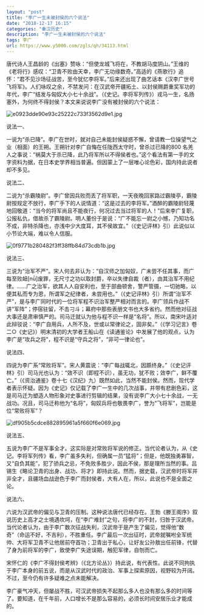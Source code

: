 ```yaml
---
layout: "post"
title: "李广一生未被封侯的六个说法"
date: "2018-12-17 16:15"
categories: "秦汉历史"
description: "李广一生未被封侯的六个说法"
tags: 李广
url: https://www.y5000.com/zgls/qh/34113.html
---
```






唐代诗人王昌龄的《出塞》赞咏：“但使龙城飞将在，不教胡马度阴山。”王维的《老将行》感叹：“卫青不败由天幸，李广无功缘数奇。”高适的《燕歌行》追怀：“君不见沙场征战苦，至今犹忆李将军。”后来还出现了曲艺话本《汉李广世号飞将军》。人们咏叹之余，不禁发问：在汉武帝开疆拓土、以封侯赐爵重奖军功的年代，李广“结发与匈奴大小七十余战”。（《史记。李将军列传》）戎马一生，名扬塞外，为何终不得封侯？本文来说说李广没有被封侯的六个说法：

![e0923dde90e93c25222c733f3562d9e1.jpg](https://img.y5000.com/uploads/allimg/181008/e0923dde90e93c25222c733f3562d9e1.jpg)

说法一、

一说为“杀已降”。李广在世时，就对自己未能封侯疑惑不懈，曾请教一位操望气之业（相面）的王朔。王朔针对李广自悔在任陇西太守时，曾杀过已降的800
名羌人之事说：“祸莫大于杀已降，此乃将军所以不得侯者也。”这个看法有第一手的文字资料为据，在日本史学界相当普遍。但因蒙上了一层唯心论色彩，国内持此说者却不多见。  

说法二、

二说为“杀霸陵尉”。李广曾因兵败而丢了将军职，一天夜晚回家路过霸陵亭，霸陵尉按规定不放行，李广手下的人说情道：“这是过去的李将军。”酒醉的霸陵尉轻蔑地回敬道：“当今的将军尚且不能夜行，何况过去当过将军的人！”后来李广复职，公报私仇，借故杀了霸陵尉。明人董份于是说：“广不能忘一尉之小憾，乃知功名不成，非特杀降也，亦浅中少大度耳，其不侯故宜。”（《史记评林》引）此说似以小节论大端，难以令人信服。

![0f9771b280482f3ff38ffb84d73cdb1b.jpg](https://img.y5000.com/uploads/allimg/181008/0f9771b280482f3ff38ffb84d73cdb1b.jpg)

说法三、

三说为“治军不严”。宋人何去非认为：“自汉师之加匈奴，广未尝不任其事，而广每至败衄[nǜ]废罪，无尺寸之功以取封爵，卒以失律自裁（者），由其治军不用纪律。……广之治军，欲其人人自安利也，至于部曲顿舍，警严管摄，一切驰略，以便其私而专为恩，所谓军之纪律者，未尝用也。”（《史记评林》引）所谓“治军不严”，是与李广同时代的一位将军程不识治军整严相对而言的。李广领兵作战不讲“军阵”；停宿驻留，不击刁斗；幕府中那些表册文书也大多省约。然而他对征战大事还是肃审慎严的。司马迁就认为他与程不识一样是“名将”。所以，南宋叶适对此辩驳说：“李广自用兵，人所不及，世或以常律论之，固非矣。”（《学习记言》卷二○《史记》）明末清初的大学者王船山在《读通鉴论》中发展了他的观点，认为李广是“攻兵之将”，程不识是“守兵之将”，“非可一律论也”。

说法四、

四说为李广系“常败将军”。宋人黄震说：“李广每战辄北，因踬终身。”（《史记评林》引）司马光也认为：“效不识（即程不识），虽无功，犹不败；效李广，鲜不覆亡。”（《资治通鉴》卷十七《汉纪》九）既然如此，当然不能封侯。然而，现代学者表示怀疑。因为《史记》仅记载了李广一生中的几次战事，并带有悲剧色彩，这是司马迁为塑造人物形象对史事进行剪辑的结果，没有说李广大小七十余战，一无战功。况且，司马迁称他为“名将”，匈奴兵将也敬畏李广，誉为“飞将军”，岂能是位“常败将军”？

![df905b5cdce882895961a5f660f6e069.jpg](https://img.y5000.com/uploads/allimg/181008/df905b5cdce882895961a5f660f6e069.jpg)

说法五、

五说为李广不是军事全才。这实际是对常败将军说的修正。当代论者认为，从《史记。李将军列传》看，李广虽多失利，但确属一员“猛将”；但是，他既独勇寡智，又“自负其能”，犯了骄兵之忌，不免败多胜少，因此不侯，那是理所当然的事。吕锡生《略论卫青的出身、战功、将才》即持此说。然而，据史载，汉武帝时将军并非全才，且疆场血战逊色于李广而封侯者，大有人在，所以，此说也不是全面之论。  

说法六、

六说为汉武帝的偏见与卫青的压制。这种说法唐代已经存在。王勃《滕王阁序》叙说历史上高才之士境遇坎坷，在“李广难封”之句，将李广的不封，归咎于汉武帝。当代论者认为，由于李广数次征战失利，汉武帝于是产生了偏见，觉得他“数奇”（命运不好，不吉利），不胜重任。李广最后一次出征时，武帝就嘱咐全军统帅、大将军卫青不让他居前夺首功；卫青出于私心，让好友公孙敖出任前锋，代替了身为前将军的李广，致使李广失途误期，触犯军律，自刎而亡。

宋怀仁的《李广不得封侯考辨》（《北方论丛》）持此说，有代表性。此说不同拘执于李广本身的前五说，而是从汉武时代的政治、军事上探索原因，视野较为开阔。不过，至今仍有许多疑难之点未能解决。  

李广豪气冲天，但屡战不胜，可汉武帝损失不起那么多人也没有那么多的时间等了。要知道，在千年前，人口增长不是那么容易的，必须长时间安居乐业才能成的。

